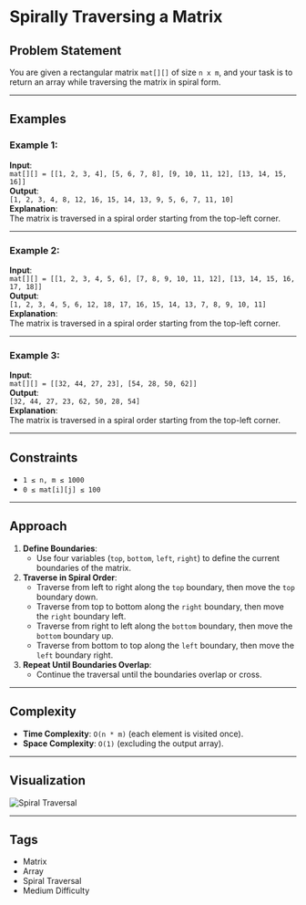 # Spirally Traversing a Matrix

## Problem Statement
You are given a rectangular matrix `mat[][]` of size `n x m`, and your task is to return an array while traversing the matrix in spiral form.

---

## Examples

### Example 1:
**Input**:  
`mat[][] = [[1, 2, 3, 4], [5, 6, 7, 8], [9, 10, 11, 12], [13, 14, 15, 16]]`  
**Output**:  
`[1, 2, 3, 4, 8, 12, 16, 15, 14, 13, 9, 5, 6, 7, 11, 10]`  
**Explanation**:  
The matrix is traversed in a spiral order starting from the top-left corner.

---

### Example 2:
**Input**:  
`mat[][] = [[1, 2, 3, 4, 5, 6], [7, 8, 9, 10, 11, 12], [13, 14, 15, 16, 17, 18]]`  
**Output**:  
`[1, 2, 3, 4, 5, 6, 12, 18, 17, 16, 15, 14, 13, 7, 8, 9, 10, 11]`  
**Explanation**:  
The matrix is traversed in a spiral order starting from the top-left corner.

---

### Example 3:
**Input**:  
`mat[][] = [[32, 44, 27, 23], [54, 28, 50, 62]]`  
**Output**:  
`[32, 44, 27, 23, 62, 50, 28, 54]`  
**Explanation**:  
The matrix is traversed in a spiral order starting from the top-left corner.

---

## Constraints
- `1 ≤ n, m ≤ 1000`
- `0 ≤ mat[i][j] ≤ 100`

---

## Approach
1. **Define Boundaries**:  
   - Use four variables (`top`, `bottom`, `left`, `right`) to define the current boundaries of the matrix.
2. **Traverse in Spiral Order**:  
   - Traverse from left to right along the `top` boundary, then move the `top` boundary down.
   - Traverse from top to bottom along the `right` boundary, then move the `right` boundary left.
   - Traverse from right to left along the `bottom` boundary, then move the `bottom` boundary up.
   - Traverse from bottom to top along the `left` boundary, then move the `left` boundary right.
3. **Repeat Until Boundaries Overlap**:  
   - Continue the traversal until the boundaries overlap or cross.

---

## Complexity
- **Time Complexity**: `O(n * m)` (each element is visited once).
- **Space Complexity**: `O(1)` (excluding the output array).

---

## Visualization
![Spiral Traversal](<https://media.geeksforgeeks.org/img-practice/prod/addEditProblem/701264/Web/Other/blobid1_1734498654.png>)

---

## Tags
- Matrix
- Array
- Spiral Traversal
- Medium Difficulty
